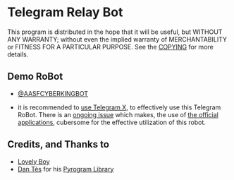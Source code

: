 # Telegram Relay Bot

This program is distributed in the hope that it will be useful, but WITHOUT ANY WARRANTY; without even the implied warranty of MERCHANTABILITY or FITNESS FOR A PARTICULAR PURPOSE. See the [COPYING](./COPYING) for more details.

## Demo RoBot

- [@AASFCYBERKINGBOT](https://telegram.dog/AASFCYBERKINGBOT)

- it is recommended to [use Telegram X](https://telegram.dog/UseTGx/15), to effectively use this Telegram RoBot. 
There is an [ongoing issue](https://github.com/SpEcHiDe/NoPMsBot/issues/4) which makes, the use of [the official applications](https://telegram.dog/apps), cubersome for the effective utilization of this robot.


## Credits, and Thanks to

* [Lovely Boy](https://t.me/Horimaya)
* [Dan Tès](https://telegram.dog/haskell) for his [Pyrogram Library](https://github.com/pyrogram/pyrogram)
